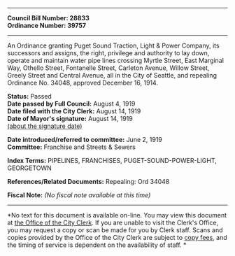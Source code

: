 * * * * *  
  
**Council Bill Number: [](#h0)[](#h2)28833**   
**Ordinance Number: 39757**  
  
* * * * *  
  
An Ordinance granting Puget Sound Traction, Light & Power Company, its successors and assigns, the right, privilege and authority to lay down, operate and maintain water pipe lines crossing Myrtle Street, East Marginal Way, Othello Street, Fontanelle Street, Carleton Avenue, Willow Street, Greely Street and Central Avenue, all in the City of Seattle, and repealing Ordinance No. 34048, approved December 16, 1914.  
  
**Status:** Passed   
**Date passed by Full Council:** August 4, 1919   
**Date filed with the City Clerk:** August 14, 1919   
**Date of Mayor's signature:** August 14, 1919   
[(about the signature date)](/~public/approvaldate.htm)   
  
  
**Date introduced/referred to committee:** June 2, 1919   
**Committee:** Franchise and Streets & Sewers   
  
**Index Terms:** PIPELINES, FRANCHISES, PUGET-SOUND-POWER-LIGHT, GEORGETOWN  
  
**References/Related Documents:** Repealing: Ord 34048  
  
**Fiscal Note:** *(No fiscal note available at this time)*  
  
* * * * *  
  
*No text for this document is available on-line. You may view this document at [the Office of the City Clerk](http://www.seattle.gov/leg/clerk/contactUs.htm). If you are unable to visit the Clerk's Office, you may request a copy or scan be made for you by Clerk staff. Scans and copies provided by the Office of the City Clerk are subject to [copy fees](http://clerk.seattle.gov/~public/clerkfees.htm), and the timing of service is dependent on the availability of staff. *  
  
  
